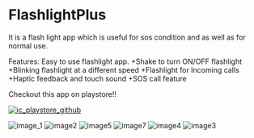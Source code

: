 # FlashlightPlus
It is a flash light app which is useful for sos condition and as well as for normal use.

Features:
Easy to use flashlight app.
+Shake to turn ON/OFF flashlight
+Blinking flashlight at a different speed
+Flashlight for Incoming calls
+Haptic feedback and touch sound
+SOS call feature

Checkout this app on playstore!!

[![ic_playstore_github](https://user-images.githubusercontent.com/49050597/147382966-9832459a-facf-4740-8aad-6fc9b1d25735.png)](https://play.google.com/store/apps/details?id=com.lahsuak.flashlightplus)


![image_1](https://user-images.githubusercontent.com/49050597/147405196-1e45790b-a81d-4146-9137-c4b06498c626.jpg)
![image2](https://user-images.githubusercontent.com/49050597/147405246-3df2e28e-9da5-457c-8cf9-abfef41ff19d.jpg)
![image5](https://user-images.githubusercontent.com/49050597/147405247-02a49066-49f1-4a85-8123-8a6781f11ed5.jpg)
![image7](https://user-images.githubusercontent.com/49050597/147405248-1a8687e1-9aec-4835-80a7-95f775cafa9b.jpg)
![image4](https://user-images.githubusercontent.com/49050597/147405249-ba3e0aec-b919-403e-804b-446d5edb3159.jpg)
![image3](https://user-images.githubusercontent.com/49050597/147405250-211347e5-d34c-4ccc-b156-7ee5297770f9.jpg)
